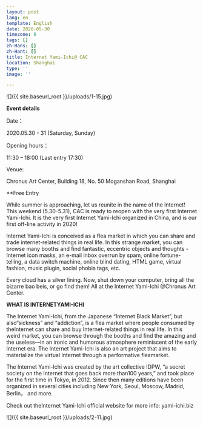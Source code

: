 ```yaml
---
layout: post
lang: en
template: English
date: 2020-05-30
timezone: 8
tags: []
zh-Hans: []
zh-Hant: []
title: Internet Yami-Ichi@ CAC
location: Shanghai
type: ''
image: ''

---
```

![]({{ site.baseurl_root }}/uploads/1-15.jpg)

**Event details**

Date：

2020\.05.30 - 31 (Saturday, Sunday)

Opening hours：

11:30 – 18:00 (Last entry 17:30)

Venue:

Chronus Art Center, Building 18, No. 50 Moganshan Road, Shanghai

\**Free Entry

While summer is approaching, let us reunite in the name of the Internet! This weekend (5.30-5.31), CAC is ready to reopen with the very first Internet Yami-Ichi. It is the very first Internet Yami-Ichi organized in China, and is our first off-line activity in 2020!

Internet Yami-Ichi is conceived as a flea market in which you can share and trade internet-related things in real life. In this strange market, you can browse many booths and find fantastic, eccentric objects and thoughts - Internet icon masks, an e-mail inbox overrun by spam, online fortune-telling, a data switch machine, online blind dating, HTML game, virtual fashion, music plugin, social phobia tags, etc.

Every cloud has a silver lining. Now, shut down your computer, bring all the bizarre bao beis, or go find them! All at the Internet Yami-Ichi @Chronus Art Center.

**WHAT IS INTERNETYAMI-ICHI**

The Internet Yami-Ichi, from the Japanese “Internet Black Market”, but also“sickness” and “addiction”, is a flea market where people consumed by theInternet can share and buy Internet-related things in real life. In this weird market, you can browse through the booths and find the amazing and the useless—in an ironic and humorous atmosphere reminiscent of the early Internet era. The Internet Yami-Ichi is also an art project that aims to materialize the virtual Internet through a performative fleamarket.

The Internet Yami-Ichi was created by the art collective IDPW, “a secret society on the Internet that goes back more than100 years,” and took place for the first time in Tokyo, in 2012. Since then many editions have been organized in several cities including New York, Seoul, Moscow, Madrid, Berlin， and more.

Check out theInternet Yami-Ichi official website for more info: yami-ichi.biz

![]({{ site.baseurl_root }}/uploads/2-11.jpg)